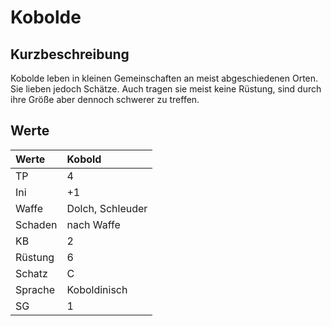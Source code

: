 # Kobolde

## Kurzbeschreibung

Kobolde leben in kleinen Gemeinschaften an meist abgeschiedenen Orten. Sie lieben jedoch Schätze. Auch tragen sie meist keine Rüstung, sind durch ihre Größe aber dennoch schwerer zu treffen.

## Werte

| Werte | Kobold |
| :--- | :--- |
| TP | 4 |
| Ini | +1 |
| Waffe | Dolch, Schleuder |
| Schaden | nach Waffe |
| KB | 2 |
| Rüstung | 6 |
| Schatz | C |
| Sprache | Koboldinisch |
| SG | 1 |

